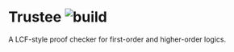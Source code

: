 
# Trustee ![build](https://github.com/c-cube/trustee/workflows/build/badge.svg)

A LCF-style proof checker for first-order and higher-order logics.


